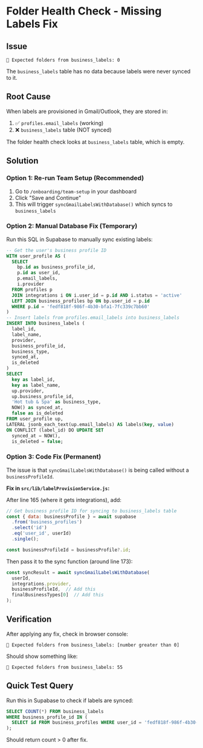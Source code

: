 # Folder Health Check - Missing Labels Fix

## Issue
```
📁 Expected folders from business_labels: 0
```

The `business_labels` table has no data because labels were never synced to it.

## Root Cause

When labels are provisioned in Gmail/Outlook, they are stored in:
1. ✅ `profiles.email_labels` (working)
2. ❌ `business_labels` table (NOT synced)

The folder health check looks at `business_labels` table, which is empty.

## Solution

### Option 1: Re-run Team Setup (Recommended)
1. Go to `/onboarding/team-setup` in your dashboard
2. Click "Save and Continue"
3. This will trigger `syncGmailLabelsWithDatabase()` which syncs to `business_labels`

### Option 2: Manual Database Fix (Temporary)

Run this SQL in Supabase to manually sync existing labels:

```sql
-- Get the user's business profile ID
WITH user_profile AS (
  SELECT 
    bp.id as business_profile_id,
    p.id as user_id,
    p.email_labels,
    i.provider
  FROM profiles p
  JOIN integrations i ON i.user_id = p.id AND i.status = 'active'
  LEFT JOIN business_profiles bp ON bp.user_id = p.id
  WHERE p.id = 'fedf818f-986f-4b30-bfa1-7fc339c7bb60'
)
-- Insert labels from profiles.email_labels into business_labels
INSERT INTO business_labels (
  label_id,
  label_name,
  provider,
  business_profile_id,
  business_type,
  synced_at,
  is_deleted
)
SELECT 
  key as label_id,
  key as label_name,
  up.provider,
  up.business_profile_id,
  'Hot tub & Spa' as business_type,
  NOW() as synced_at,
  false as is_deleted
FROM user_profile up,
LATERAL jsonb_each_text(up.email_labels) AS labels(key, value)
ON CONFLICT (label_id) DO UPDATE SET
  synced_at = NOW(),
  is_deleted = false;
```

### Option 3: Code Fix (Permanent)

The issue is that `syncGmailLabelsWithDatabase()` is being called without a `businessProfileId`.

**Fix in `src/lib/labelProvisionService.js`:**

After line 165 (where it gets integrations), add:

```javascript
// Get business profile ID for syncing to business_labels table
const { data: businessProfile } = await supabase
  .from('business_profiles')
  .select('id')
  .eq('user_id', userId)
  .single();

const businessProfileId = businessProfile?.id;
```

Then pass it to the sync function (around line 173):

```javascript
const syncResult = await syncGmailLabelsWithDatabase(
  userId, 
  integrations.provider,
  businessProfileId,  // Add this
  finalBusinessTypes[0]  // Add this
);
```

## Verification

After applying any fix, check in browser console:

```
📁 Expected folders from business_labels: [number greater than 0]
```

Should show something like:
```
📁 Expected folders from business_labels: 55
```

## Quick Test Query

Run this in Supabase to check if labels are synced:

```sql
SELECT COUNT(*) FROM business_labels 
WHERE business_profile_id IN (
  SELECT id FROM business_profiles WHERE user_id = 'fedf818f-986f-4b30-bfa1-7fc339c7bb60'
);
```

Should return count > 0 after fix.

